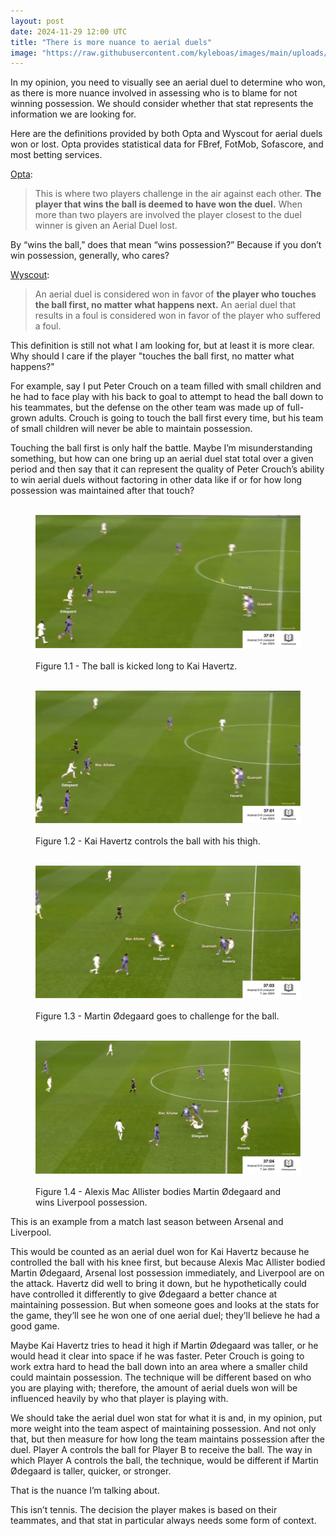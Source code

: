 ```yaml
---
layout: post
date: 2024-11-29 12:00 UTC
title: "There is more nuance to aerial duels"
image: "https://raw.githubusercontent.com/kyleboas/images/main/uploads/2024/11/23/Image-23Nov2024_11:56:26.png"
---
```


In my opinion, you need to visually see an aerial duel to determine who won, as there is more nuance involved in assessing who is to blame for not winning possession. We should consider whether that stat represents the information we are looking for.

<!---more--->

Here are the definitions provided by both Opta and Wyscout for aerial duels won or lost. Opta provides statistical data for FBref, FotMob, Sofascore, and most betting services. 

[Opta](https://www.statsperform.com/opta-event-definitions/):

> This is where two players challenge in the air against each other. **The player that wins the ball is deemed to have won the duel.** When more than two players are involved the player closest to the duel winner is given an Aerial Duel lost.

By “wins the ball,” does that mean “wins possession?” Because if you don’t win possession, generally, who cares?

[Wyscout](https://dataglossary.wyscout.com/aerial_duel/):

> An aerial duel is considered won in favor of **the player who touches the ball first, no matter what happens next.** An aerial duel that results in a foul is considered won in favor of the player who suffered a foul.

This definition is still not what I am looking for, but at least it is more clear. Why should I care if the player "touches the ball first, no matter what happens?"

For example, say I put Peter Crouch on a team filled with small children and he had to face play with his back to goal to attempt to head the ball down to his teammates, but the defense on the other team was made up of full-grown adults. Crouch is going to touch the ball first every time, but his team of small children will never be able to maintain possession.

Touching the ball first is only half the battle. Maybe I’m misunderstanding something, but how can one bring up an aerial duel stat total over a given period and then say that it can represent the quality of Peter Crouch’s ability to win aerial duels without factoring in other data like if or for how long possession was maintained after that touch?

<figure>
    <img src="https://raw.githubusercontent.com/kyleboas/images/main/uploads/2024/11/23/Image-23Nov2024_11:56:26.png">
    <figcaption>Figure 1.1 - The ball is kicked long to Kai Havertz.</figcaption>
</figure>

<figure>
    <img src="https://raw.githubusercontent.com/kyleboas/images/main/uploads/2024/11/23/Image-23Nov2024_11:56:28.png">
    <figcaption>Figure 1.2 - Kai Havertz controls the ball with his thigh.</figcaption>
</figure>

<figure>
    <img src="https://raw.githubusercontent.com/kyleboas/images/main/uploads/2024/11/23/Image-23Nov2024_11:56:29.png">
    <figcaption>Figure 1.3 - Martin Ødegaard goes to challenge for the ball.</figcaption>
</figure>

<figure>
    <img src="https://raw.githubusercontent.com/kyleboas/images/main/uploads/2024/11/23/Image-23Nov2024_11:56:30.png">
    <figcaption>Figure 1.4 - Alexis Mac Allister bodies Martin Ødegaard and wins Liverpool possession. </figcaption>
</figure>

This is an example from a match last season between Arsenal and Liverpool.

This would be counted as an aerial duel won for Kai Havertz because he controlled the ball with his knee first, but because Alexis Mac Allister bodied Martin Ødegaard, Arsenal lost possession immediately, and Liverpool are on the attack. Havertz did well to bring it down, but he hypothetically could have controlled it differently to give Ødegaard a better chance at maintaining possession. But when someone goes and looks at the stats for the game, they’ll see he won one of one aerial duel; they’ll believe he had a good game.

Maybe Kai Havertz tries to head it high if Martin Ødegaard was taller, or he would head it clear into space if he was faster. Peter Crouch is going to work extra hard to head the ball down into an area where a smaller child could maintain possession. The technique will be different based on who you are playing with; therefore, the amount of aerial duels won will be influenced heavily by who that player is playing with.

We should take the aerial duel won stat for what it is and, in my opinion, put more weight into the team aspect of maintaining possession. And not only that, but then measure for how long the team maintains possession after the duel. Player A controls the ball for Player B to receive the ball. The way in which Player A controls the ball, the technique, would be different if Martin Ødegaard is taller, quicker, or stronger. 

That is the nuance I’m talking about. 

This isn’t tennis. The decision the player makes is based on their teammates, and that stat in particular always needs some form of context.